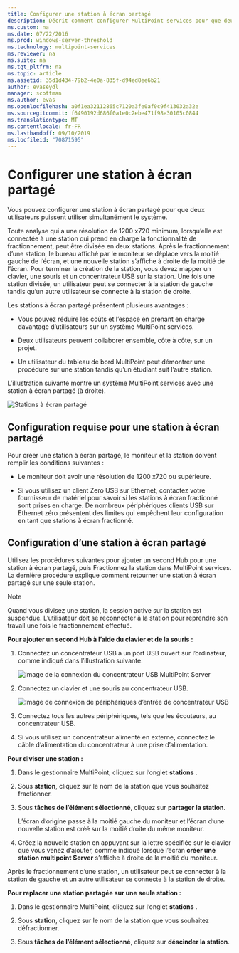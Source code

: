 ```yaml
---
title: Configurer une station à écran partagé
description: Décrit comment configurer MultiPoint services pour que deux utilisateurs puissent partager un même système
ms.custom: na
ms.date: 07/22/2016
ms.prod: windows-server-threshold
ms.technology: multipoint-services
ms.reviewer: na
ms.suite: na
ms.tgt_pltfrm: na
ms.topic: article
ms.assetid: 35d1d434-79b2-4e0a-835f-d94ed8ee6b21
author: evaseydl
manager: scottman
ms.author: evas
ms.openlocfilehash: a0f1ea32112865c7120a3fe0af0c9f413032a32e
ms.sourcegitcommit: f6490192d686f0a1e0c2ebe471f98e30105c0844
ms.translationtype: MT
ms.contentlocale: fr-FR
ms.lasthandoff: 09/10/2019
ms.locfileid: "70871595"
---
```

# <a name="set-up-a-split-screen-station"></a>Configurer une station à écran partagé
Vous pouvez configurer une station à écran partagé pour que deux utilisateurs puissent utiliser simultanément le système.

Toute analyse qui a une résolution de 1200 x720 minimum, lorsqu’elle est connectée à une station qui prend en charge la fonctionnalité de fractionnement, peut être divisée en deux stations. Après le fractionnement d’une station, le bureau affiché par le moniteur se déplace vers la moitié gauche de l’écran, et une nouvelle station s’affiche à droite de la moitié de l’écran. Pour terminer la création de la station, vous devez mapper un clavier, une souris et un concentrateur USB sur la station. Une fois une station divisée, un utilisateur peut se connecter à la station de gauche tandis qu’un autre utilisateur se connecte à la station de droite.  
  
Les stations à écran partagé présentent plusieurs avantages :  
  
-   Vous pouvez réduire les coûts et l’espace en prenant en charge davantage d’utilisateurs sur un système MultiPoint services.  
  
-   Deux utilisateurs peuvent collaborer ensemble, côte à côte, sur un projet.  
  
-   Un utilisateur du tableau de bord MultiPoint peut démontrer une procédure sur une station tandis qu’un étudiant suit l’autre station.  
  
L’illustration suivante montre un système MultiPoint services avec une station à écran partagé (à droite).  
  
![Stations à écran partagé](./media/WMS_diagram3.gif)  
   
## <a name="requirements-for-a-split-screen-station"></a>Configuration requise pour une station à écran partagé  
Pour créer une station à écran partagé, le moniteur et la station doivent remplir les conditions suivantes :  
  
-   Le moniteur doit avoir une résolution de 1200 x720 ou supérieure.  
  
-   Si vous utilisez un client Zero USB sur Ethernet, contactez votre fournisseur de matériel pour savoir si les stations à écran fractionné sont prises en charge. De nombreux périphériques clients USB sur Ethernet zéro présentent des limites qui empêchent leur configuration en tant que stations à écran fractionné.  
  
## <a name="setting-up-a-split-screen-station"></a>Configuration d’une station à écran partagé  
Utilisez les procédures suivantes pour ajouter un second Hub pour une station à écran partagé, puis Fractionnez la station dans MultiPoint services. La dernière procédure explique comment retourner une station à écran partagé sur une seule station.  
  
> [!NOTE]  
> Quand vous divisez une station, la session active sur la station est suspendue. L’utilisateur doit se reconnecter à la station pour reprendre son travail une fois le fractionnement effectué.  
  
**Pour ajouter un second Hub à l’aide du clavier et de la souris :**  
  
1.  Connectez un concentrateur USB à un port USB ouvert sur l’ordinateur, comme indiqué dans l’illustration suivante.  
  
    ![Image de la connexion du concentrateur USB MultiPoint Server](./media/WMSUSBHubConnection.gif)  
  
2.  Connectez un clavier et une souris au concentrateur USB.  
  
    ![Image de connexion de périphériques d’entrée de concentrateur USB](./media/WMSUSBDeviceConnection.gif)  
  
3.  Connectez tous les autres périphériques, tels que les écouteurs, au concentrateur USB.  
  
4.  Si vous utilisez un concentrateur alimenté en externe, connectez le câble d’alimentation du concentrateur à une prise d’alimentation.  
  
**Pour diviser une station :**  
  
1.  Dans le gestionnaire MultiPoint, cliquez sur l’onglet **stations** .  
  
2.  Sous **station**, cliquez sur le nom de la station que vous souhaitez fractionner.  
  
3.  Sous **tâches de l’élément sélectionné**, cliquez sur **partager la station**.  
  
    L’écran d’origine passe à la moitié gauche du moniteur et l’écran d’une nouvelle station est créé sur la moitié droite du même moniteur.  
  
4.  Créez la nouvelle station en appuyant sur la lettre spécifiée sur le clavier que vous venez d’ajouter, comme indiqué lorsque l’écran **créer une station multipoint Server** s’affiche à droite de la moitié du moniteur.  
  
Après le fractionnement d’une station, un utilisateur peut se connecter à la station de gauche et un autre utilisateur se connecte à la station de droite.  
  
**Pour replacer une station partagée sur une seule station :**  
  
1.  Dans le gestionnaire MultiPoint, cliquez sur l’onglet **stations** .  
  
2.  Sous **station**, cliquez sur le nom de la station que vous souhaitez défractionner.  
  
3.  Sous **tâches de l’élément sélectionné**, cliquez sur **déscinder la station**.